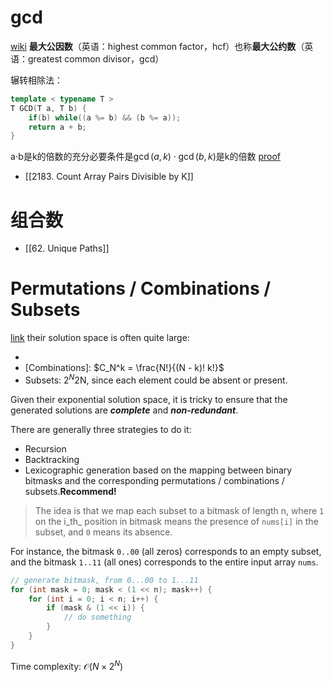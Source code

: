 # gcd
[wiki](https://zh.wikipedia.org/wiki/%E6%9C%80%E5%A4%A7%E5%85%AC%E5%9B%A0%E6%95%B8)
**最大公因数**（英语：highest common factor，hcf）也称**最大公约数**（英语：greatest common divisor，gcd）

辗转相除法：
```cpp
template < typename T >
T GCD(T a, T b) {
	if(b) while((a %= b) && (b %= a));
	return a + b;
}
```

a⋅b是k的倍数的充分必要条件是$\gcd(a, k) \cdot \gcd(b, k)$是k的倍数 [proof](https://leetcode-cn.com/problems/count-array-pairs-divisible-by-k/solution/an-zui-da-gong-yue-shu-fen-lei-fu-za-du-8pq92/)

- [[2183. Count Array Pairs Divisible by K]]


# 组合数
- [[62. Unique Paths]]

# Permutations / Combinations / Subsets
[link](https://leetcode.com/problems/subsets/solution/)
their solution space is often quite large:
-   [Permutations]: N!
-   [Combinations]: $C_N^k = \frac{N!}{(N - k)! k!}$
-   Subsets: $2^N$2N, since each element could be absent or present.

Given their exponential solution space, it is tricky to ensure that the generated solutions are _**complete**_ and _**non-redundant**_.

There are generally three strategies to do it:
-   Recursion
-   Backtracking
-   Lexicographic generation based on the mapping between binary bitmasks and the corresponding permutations / combinations / subsets.**Recommend!**

> The idea is that we map each subset to a bitmask of length n, where `1` on the i_th_ position in bitmask means the presence of `nums[i]` in the subset, and `0` means its absence.

For instance, the bitmask `0..00` (all zeros) corresponds to an empty subset, and the bitmask `1..11` (all ones) corresponds to the entire input array `nums`.

```cpp
// generate bitmask, from 0...00 to 1...11
for (int mask = 0; mask < (1 << n); mask++) {
	for (int i = 0; i < n; i++) {
		if (mask & (1 << i)) {
			// do something
		}
	}
}
```
Time complexity: $\mathcal{O}(N \times 2^N)$ 

